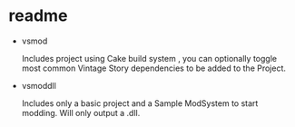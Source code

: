 # readme

- vsmod

    Includes project using Cake build system , you can optionally toggle most common Vintage Story dependencies to be added to the Project.
- vsmoddll

    Includes only a basic project and a Sample ModSystem to start modding. Will only output a .dll.